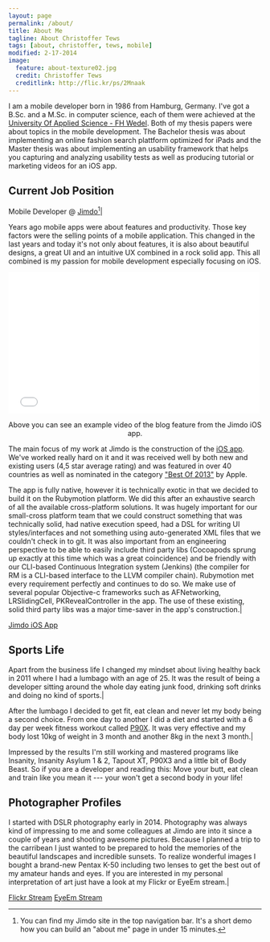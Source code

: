 ```yaml
---
layout: page
permalink: /about/
title: About Me
tagline: About Christoffer Tews
tags: [about, christoffer, tews, mobile]
modified: 2-17-2014
image:
  feature: about-texture02.jpg
  credit: Christoffer Tews
  creditlink: http://flic.kr/ps/2Mnaak
---
```


I am a mobile developer born in 1986 from Hamburg, Germany. I've got a B.Sc. and a M.Sc. in computer science, each of them were achieved at the [University Of Applied Science - FH Wedel](http://www.fh-wedel.de). Both of my thesis papers were about topics in the mobile development. The Bachelor thesis was about implementing an online fashion search plattform optimized for iPads and the Master thesis was about implementing an usability framework that helps you capturing and analyzing usability tests as well as producing tutorial or marketing videos for an iOS app.

## Current Job Position

Mobile Developer @ [Jimdo](http://jimdo.com)[^1]|

Years ago mobile apps were about features and productivity. Those key factors were the selling points of a mobile application. This changed in the last years and today it's not only about features, it is also about beautiful designs, a great UI and an intuitive UX combined in a rock solid app. This all combined is my passion for mobile development especially focusing on iOS.


<iframe src="//player.vimeo.com/video/85170576?title=0&amp;byline=0&amp;portrait=0" width="500" height="281" frameborder="0" webkitallowfullscreen mozallowfullscreen allowfullscreen></iframe>

<p><center>Above you can see an example video of the blog feature from the Jimdo iOS app.</center></p>

The main focus of my work at Jimdo is the construction of the [iOS app](http://de.jimdo.com/jimdo-app/). We've worked really hard on it and it was received well by both new and existing users (4,5 star average rating) and was featured in over 40 countries as well as nominated in the category ["Best Of 2013"](http://de.jimdo.com/2013/12/17/app-store-das-beste-aus-2013-jimdo-ist-dabei/) by Apple.

The app is fully native, however it is technically exotic in that we decided to build it on the Rubymotion platform. We did this after an exhaustive search of all the available cross-platform solutions. 
It was hugely important for our small-cross platform team that we could construct something that was technically solid, had native execution speed, had a DSL for writing UI styles/interfaces and not something using auto-generated XML files that we couldn't check in to git. It was also important from an engineering perspective to be able to easily include third party libs (Cocoapods sprung up exactly at this time which was a great coincidence) and be friendly with our CLI-based Continuous Integration system (Jenkins) (the compiler for RM is a CLI-based interface to the LLVM compiler chain). 
Rubymotion met every requirement perfectly and continues to do so. We make use of several popular Objective-c frameworks such as AFNetworking, LRSlidingCell, PKRevealController in the app. The use of these existing, solid third party libs was a major time-saver in the app's construction.|

<a markdown="0" href="https://itunes.apple.com/de/app/jimdo/id588950703?mt=8" class="btn" target="_blank">Jimdo iOS App</a>


[^1]: You can find my Jimdo site in the top navigation bar. It's a short demo how you can build an "about me" page in under 15 minutes.

## Sports Life

Apart from the business life I changed my mindset about living healthy back in 2011 where I had a lumbago with an age of 25. It was the result of being a developer sitting around the whole day eating junk food, drinking soft drinks and doing no kind of sports.|
  
After the lumbago I decided to get fit, eat clean and never let my body being a second choice. From one day to another I did a diet and started with a 6 day per week fitness workout called [P90X](http://www.beachbody.com/product/p90x-what-you-get.do). It was very effective and my body lost 10kg of weight in 3 month and another 8kg in the next 3 month.|
  
Impressed by the results I'm still working and mastered programs like Insanity, Insanity Asylum 1 & 2, Tapout XT, P90X3 and a little bit of Body Beast. So if you are a developer and reading this: Move your butt, eat clean and train like you mean it --- your won't get a second body in your life!


## Photographer Profiles

I started with DSLR photography early in 2014. Photography was always kind of impressing to me and some colleagues at Jimdo are into it since a couple of years and shooting awesome pictures. Because I planned a trip to the carribean I just wanted to be prepared to hold the memories of the beautiful landscapes and incredible sunsets. To realize wonderful images I bought a brand-new Pentax K-50 including two lenses to get the best out of my amateur hands and eyes. If you are interested in my personal interpretation of art just have a look at my Flickr or EyeEm stream.|

<a markdown="0" href="http://flic.kr/ps/2Mnaak" class="btn" target="_blank">Flickr Stream</a>
<a markdown="0" href="http://www.eyeem.com/u/ctews" class="btn" target="_blank">EyeEm Stream</a>
